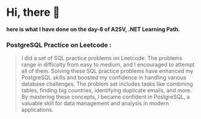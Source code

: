 # Hi, there 🙌

**here is what I have done on the day-6 of A2SV, .NET Learning Path.**

### PostgreSQL Practice on Leetcode : 
> I did a set of SQL practice problems on Leetcode. The problems range in difficulty from easy to medium, and I encouraged to attempt all of them. Solving these SQL practice problems have enhanced my PostgreSQL skills and boosted my confidence in handling various database challenges. The problem set includes tasks like combining tables, finding big countries, identifying duplicate emails, and more. By mastering these concepts, I became confident in PostgreSQL, a valuable skill for data management and analysis in modern applications.
